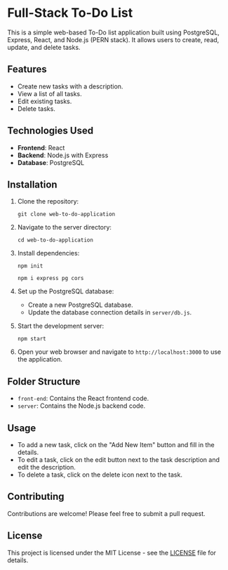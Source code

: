 # Full-Stack To-Do List

This is a simple web-based To-Do list application built using PostgreSQL, Express, React, and Node.js (PERN stack). It allows users to create, read, update, and delete tasks.

## Features

- Create new tasks with a description.
- View a list of all tasks.
- Edit existing tasks.
- Delete tasks.

## Technologies Used

- **Frontend**: React
- **Backend**: Node.js with Express
- **Database**: PostgreSQL

## Installation

1. Clone the repository:

    ```
    git clone web-to-do-application
    ```

2. Navigate to the server directory:

    ```
    cd web-to-do-application
    ```

3. Install dependencies:

    ```
    npm init
    ```
    ```
    npm i express pg cors
    ```
    

4. Set up the PostgreSQL database:
   
   - Create a new PostgreSQL database.
   - Update the database connection details in `server/db.js`.

5. Start the development server:

    ```
    npm start
    ```

6. Open your web browser and navigate to `http://localhost:3000` to use the application.

## Folder Structure

- `front-end`: Contains the React frontend code.
- `server`: Contains the Node.js backend code.

## Usage

- To add a new task, click on the "Add New Item" button and fill in the details.
- To edit a task, click on the edit button next to the task description and edit the description. 
- To delete a task, click on the delete icon next to the task.

## Contributing

Contributions are welcome! Please feel free to submit a pull request.

## License

This project is licensed under the MIT License - see the [LICENSE](LICENSE) file for details.
